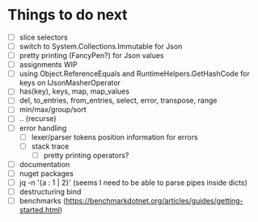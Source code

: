 # Things to do next

- [ ] slice selectors
- [ ] switch to System.Collections.Immutable for Json
- [ ] pretty printing (FancyPen?) for Json values
- [ ] assignments WIP
- [ ] using Object.ReferenceEquals and RuntimeHelpers.GetHashCode for keys on IJsonMasherOperator
- [ ] has(key), keys, map, map_values
- [ ] del, to_entries, from_entries, select, error, transpose, range
- [ ] min/max/group/sort
- [ ] .. (recurse)
- [ ] error handling
  - [ ] lexer/parser tokens position information for errors
  - [ ] stack trace
    - [ ] pretty printing operators?
- [ ] documentation
- [ ] nuget packages
- [ ] jq -n '{a : 1 | 2}' (seems I need to be able to parse pipes inside dicts)
- [ ] destructuring bind
- [ ] benchmarks (https://benchmarkdotnet.org/articles/guides/getting-started.html)